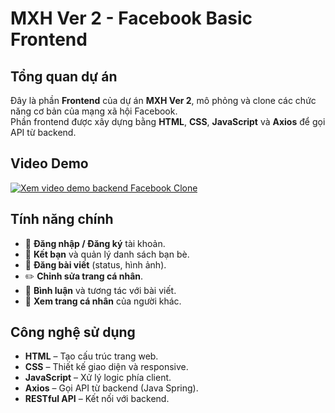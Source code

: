 # MXH Ver 2 - Facebook Basic Frontend

## Tổng quan dự án
Đây là phần **Frontend** của dự án **MXH Ver 2**, mô phỏng và clone các chức năng cơ bản của mạng xã hội Facebook.  
Phần frontend được xây dựng bằng **HTML**, **CSS**, **JavaScript** và **Axios** để gọi API từ backend.  

##  Video Demo
[![Xem video demo backend Facebook Clone](https://img.youtube.com/vi/F5boqsBHszo/maxresdefault.jpg)](https://www.youtube.com/watch?v=F5boqsBHszo)

## Tính năng chính
- 🔗 **Đăng nhập / Đăng ký** tài khoản.
- 👥 **Kết bạn** và quản lý danh sách bạn bè.
- 📝 **Đăng bài viết** (status, hình ảnh).
- ✏️ **Chỉnh sửa trang cá nhân**.
- 💬 **Bình luận** và tương tác với bài viết.
- 📜 **Xem trang cá nhân** của người khác.

## Công nghệ sử dụng
- **HTML** – Tạo cấu trúc trang web.
- **CSS** – Thiết kế giao diện và responsive.
- **JavaScript** – Xử lý logic phía client.
- **Axios** – Gọi API từ backend (Java Spring).
- **RESTful API** – Kết nối với backend.
